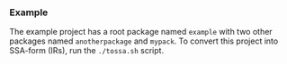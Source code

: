 ### Example
The example project has a root package named `example` with two other packages named `anotherpackage` and `mypack`.
To convert this project into SSA-form (IRs), run the `./tossa.sh` script.
